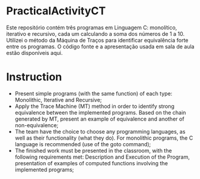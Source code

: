 # PracticalActivityCT
Este repositório contém três programas em Linguagem C: monolítico, iterativo e recursivo, cada um calculando a soma dos números de 1 a 10. Utilizei o método da Máquina de Traços para identificar equivalência forte entre os programas. O código fonte e a apresentação usada em sala de aula estão disponíveis aqui.

# Instruction
- Present simple programs (with the same function) of each type: Monolithic, Iterative and Recursive;
- Apply the Trace Machine (MT) method in order to identify strong equivalence between the implemented programs. Based on the chain generated by MT, present an example of equivalence and another of non-equivalence;
- The team have the choice to choose any programming languages, as well as their functionality (what they do). For monolithic programs, the C language is recommended (use of the goto command);
- The finished work must be presented in the classroom, with the following requirements met: Description and Execution of the Program, presentation of examples of computed functions involving the implemented programs;
